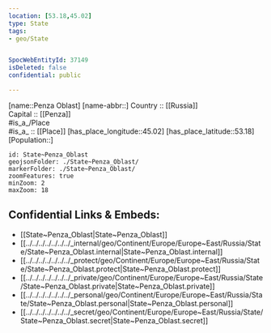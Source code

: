 ```yaml
---
location: [53.18,45.02] 
type: State
tags:
- geo/State


SpocWebEntityId: 37149
isDeleted: false
confidential: public

---
```

[name::Penza Oblast] 
[name-abbr::] 
Country :: [[Russia]]  
Capital :: [[Penza]]  
#is_a_/Place  
#is_a_ :: [[Place]] 
[has_place_longitude::45.02] 
[has_place_latitude::53.18] 
[Population::] 



```leaflet
id: State~Penza_Oblast
geojsonFolder: ./State~Penza_Oblast/
markerFolder: ./State~Penza_Oblast/
zoomFeatures: true 
minZoom: 2 
maxZoom: 18
```


## Confidential Links & Embeds: 
- [[State~Penza_Oblast|State~Penza_Oblast]]  
- [[../../../../../../../_internal/geo/Continent/Europe/Europe~East/Russia/State/State~Penza_Oblast.internal|State~Penza_Oblast.internal]] 
- [[../../../../../../../_protect/geo/Continent/Europe/Europe~East/Russia/State/State~Penza_Oblast.protect|State~Penza_Oblast.protect]] 
- [[../../../../../../../_private/geo/Continent/Europe/Europe~East/Russia/State/State~Penza_Oblast.private|State~Penza_Oblast.private]] 
- [[../../../../../../../_personal/geo/Continent/Europe/Europe~East/Russia/State/State~Penza_Oblast.personal|State~Penza_Oblast.personal]] 
- [[../../../../../../../_secret/geo/Continent/Europe/Europe~East/Russia/State/State~Penza_Oblast.secret|State~Penza_Oblast.secret]] 
